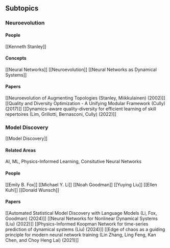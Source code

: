 ## Subtopics
### Neuroevolution
#### People
[[Kenneth Stanley]]
#### Concepts
[[Neural Networks]]
[[Neuroevolution]]
[[Neural Networks as Dynamical Systems]]
#### Papers
[[Neuroevolution of Augmenting Topologies (Stanley, Miikkulainen) (2002)]]
[[Quality and Diversity Optimization - A Unifying Modular Framework (Cully) (2017)]]
[[Dynamics-aware quality-diversity for efficient learning of skill repertoires (Lim, Grillotti, Bernasconi, Cully) (2022)]]
### Model Discovery
[[Model Discovery]]
#### Related Areas
AI, ML, Physics-Informed Learning, Consitutive Neural Networks
#### People
[[Emily B. Fox]]
[[Michael Y. Li]]
[[Noah Goodman]]
[[Yuying Liu]]
[[Ellen Kuhl]]
[[Donald Wunsch]]
#### Papers
[[Automated Statistical Model Discovery with Language Models (Li, Fox, Goodman) (2024)]]
[[Neural Networks for Nonlinear Dynamical Systems (Liu) (2022)]]
[[Physics-Informed Koopman Network for time-series prediction of dynamical systems (Liu) (2024)]]
[[Edge of chaos as a guiding principle for modern neural network training (Lin Zhang, Ling Feng, Kan Chen, and Choy Heng Lai) (2021)]]
